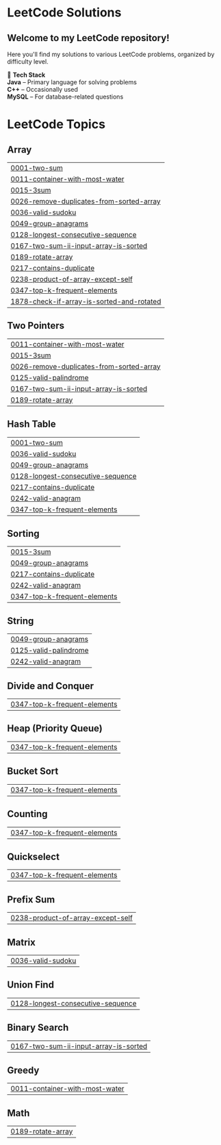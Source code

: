 # **LeetCode Solutions**  
## **Welcome to my LeetCode repository!**

Here you'll find my solutions to various LeetCode problems, organized by difficulty level.

🚀 **Tech Stack**  
**Java** – Primary language for solving problems  
**C++** – Occasionally used  
**MySQL** – For database-related questions  

<!---LeetCode Topics Start-->
# LeetCode Topics
## Array
|  |
| ------- |
| [0001-two-sum](https://github.com/varad-kulkarni172/leetcode_solutions-daily/tree/master/0001-two-sum) |
| [0011-container-with-most-water](https://github.com/varad-kulkarni172/leetcode_solutions-daily/tree/master/0011-container-with-most-water) |
| [0015-3sum](https://github.com/varad-kulkarni172/leetcode_solutions-daily/tree/master/0015-3sum) |
| [0026-remove-duplicates-from-sorted-array](https://github.com/varad-kulkarni172/leetcode_solutions-daily/tree/master/0026-remove-duplicates-from-sorted-array) |
| [0036-valid-sudoku](https://github.com/varad-kulkarni172/leetcode_solutions-daily/tree/master/0036-valid-sudoku) |
| [0049-group-anagrams](https://github.com/varad-kulkarni172/leetcode_solutions-daily/tree/master/0049-group-anagrams) |
| [0128-longest-consecutive-sequence](https://github.com/varad-kulkarni172/leetcode_solutions-daily/tree/master/0128-longest-consecutive-sequence) |
| [0167-two-sum-ii-input-array-is-sorted](https://github.com/varad-kulkarni172/leetcode_solutions-daily/tree/master/0167-two-sum-ii-input-array-is-sorted) |
| [0189-rotate-array](https://github.com/varad-kulkarni172/leetcode_solutions-daily/tree/master/0189-rotate-array) |
| [0217-contains-duplicate](https://github.com/varad-kulkarni172/leetcode_solutions-daily/tree/master/0217-contains-duplicate) |
| [0238-product-of-array-except-self](https://github.com/varad-kulkarni172/leetcode_solutions-daily/tree/master/0238-product-of-array-except-self) |
| [0347-top-k-frequent-elements](https://github.com/varad-kulkarni172/leetcode_solutions-daily/tree/master/0347-top-k-frequent-elements) |
| [1878-check-if-array-is-sorted-and-rotated](https://github.com/varad-kulkarni172/leetcode_solutions-daily/tree/master/1878-check-if-array-is-sorted-and-rotated) |
## Two Pointers
|  |
| ------- |
| [0011-container-with-most-water](https://github.com/varad-kulkarni172/leetcode_solutions-daily/tree/master/0011-container-with-most-water) |
| [0015-3sum](https://github.com/varad-kulkarni172/leetcode_solutions-daily/tree/master/0015-3sum) |
| [0026-remove-duplicates-from-sorted-array](https://github.com/varad-kulkarni172/leetcode_solutions-daily/tree/master/0026-remove-duplicates-from-sorted-array) |
| [0125-valid-palindrome](https://github.com/varad-kulkarni172/leetcode_solutions-daily/tree/master/0125-valid-palindrome) |
| [0167-two-sum-ii-input-array-is-sorted](https://github.com/varad-kulkarni172/leetcode_solutions-daily/tree/master/0167-two-sum-ii-input-array-is-sorted) |
| [0189-rotate-array](https://github.com/varad-kulkarni172/leetcode_solutions-daily/tree/master/0189-rotate-array) |
## Hash Table
|  |
| ------- |
| [0001-two-sum](https://github.com/varad-kulkarni172/leetcode_solutions-daily/tree/master/0001-two-sum) |
| [0036-valid-sudoku](https://github.com/varad-kulkarni172/leetcode_solutions-daily/tree/master/0036-valid-sudoku) |
| [0049-group-anagrams](https://github.com/varad-kulkarni172/leetcode_solutions-daily/tree/master/0049-group-anagrams) |
| [0128-longest-consecutive-sequence](https://github.com/varad-kulkarni172/leetcode_solutions-daily/tree/master/0128-longest-consecutive-sequence) |
| [0217-contains-duplicate](https://github.com/varad-kulkarni172/leetcode_solutions-daily/tree/master/0217-contains-duplicate) |
| [0242-valid-anagram](https://github.com/varad-kulkarni172/leetcode_solutions-daily/tree/master/0242-valid-anagram) |
| [0347-top-k-frequent-elements](https://github.com/varad-kulkarni172/leetcode_solutions-daily/tree/master/0347-top-k-frequent-elements) |
## Sorting
|  |
| ------- |
| [0015-3sum](https://github.com/varad-kulkarni172/leetcode_solutions-daily/tree/master/0015-3sum) |
| [0049-group-anagrams](https://github.com/varad-kulkarni172/leetcode_solutions-daily/tree/master/0049-group-anagrams) |
| [0217-contains-duplicate](https://github.com/varad-kulkarni172/leetcode_solutions-daily/tree/master/0217-contains-duplicate) |
| [0242-valid-anagram](https://github.com/varad-kulkarni172/leetcode_solutions-daily/tree/master/0242-valid-anagram) |
| [0347-top-k-frequent-elements](https://github.com/varad-kulkarni172/leetcode_solutions-daily/tree/master/0347-top-k-frequent-elements) |
## String
|  |
| ------- |
| [0049-group-anagrams](https://github.com/varad-kulkarni172/leetcode_solutions-daily/tree/master/0049-group-anagrams) |
| [0125-valid-palindrome](https://github.com/varad-kulkarni172/leetcode_solutions-daily/tree/master/0125-valid-palindrome) |
| [0242-valid-anagram](https://github.com/varad-kulkarni172/leetcode_solutions-daily/tree/master/0242-valid-anagram) |
## Divide and Conquer
|  |
| ------- |
| [0347-top-k-frequent-elements](https://github.com/varad-kulkarni172/leetcode_solutions-daily/tree/master/0347-top-k-frequent-elements) |
## Heap (Priority Queue)
|  |
| ------- |
| [0347-top-k-frequent-elements](https://github.com/varad-kulkarni172/leetcode_solutions-daily/tree/master/0347-top-k-frequent-elements) |
## Bucket Sort
|  |
| ------- |
| [0347-top-k-frequent-elements](https://github.com/varad-kulkarni172/leetcode_solutions-daily/tree/master/0347-top-k-frequent-elements) |
## Counting
|  |
| ------- |
| [0347-top-k-frequent-elements](https://github.com/varad-kulkarni172/leetcode_solutions-daily/tree/master/0347-top-k-frequent-elements) |
## Quickselect
|  |
| ------- |
| [0347-top-k-frequent-elements](https://github.com/varad-kulkarni172/leetcode_solutions-daily/tree/master/0347-top-k-frequent-elements) |
## Prefix Sum
|  |
| ------- |
| [0238-product-of-array-except-self](https://github.com/varad-kulkarni172/leetcode_solutions-daily/tree/master/0238-product-of-array-except-self) |
## Matrix
|  |
| ------- |
| [0036-valid-sudoku](https://github.com/varad-kulkarni172/leetcode_solutions-daily/tree/master/0036-valid-sudoku) |
## Union Find
|  |
| ------- |
| [0128-longest-consecutive-sequence](https://github.com/varad-kulkarni172/leetcode_solutions-daily/tree/master/0128-longest-consecutive-sequence) |
## Binary Search
|  |
| ------- |
| [0167-two-sum-ii-input-array-is-sorted](https://github.com/varad-kulkarni172/leetcode_solutions-daily/tree/master/0167-two-sum-ii-input-array-is-sorted) |
## Greedy
|  |
| ------- |
| [0011-container-with-most-water](https://github.com/varad-kulkarni172/leetcode_solutions-daily/tree/master/0011-container-with-most-water) |
## Math
|  |
| ------- |
| [0189-rotate-array](https://github.com/varad-kulkarni172/leetcode_solutions-daily/tree/master/0189-rotate-array) |
<!---LeetCode Topics End-->